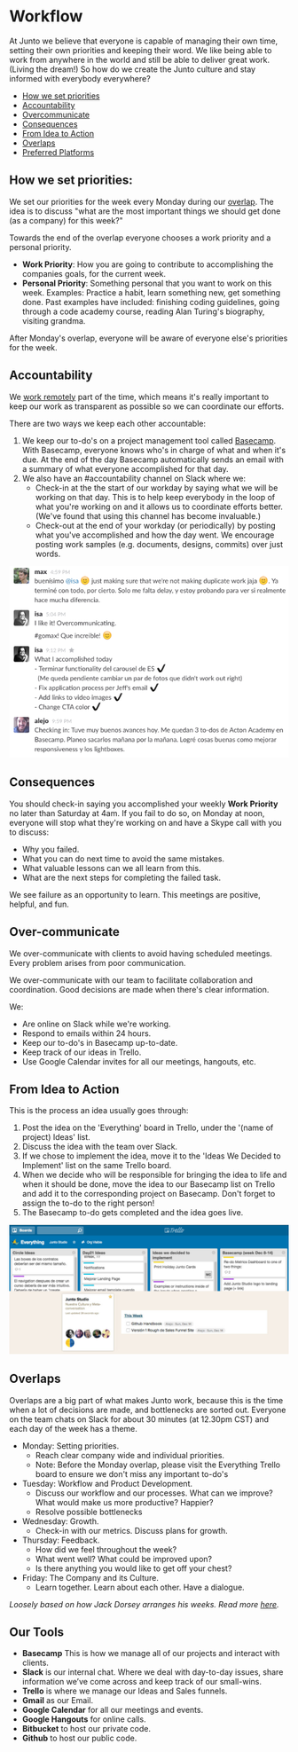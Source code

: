 # Workflow

At Junto we believe that everyone is capable of managing their own time, setting their own priorities and keeping their word. We like being able to work from anywhere in the world and still be able to deliver great work. (Living the dream!)  So how do we create the Junto culture and stay informed with everybody everywhere? 

- [How we set priorities](#how-we-set-priorities)
- [Accountability](#accountability)
- [Overcommunicate](#over-communicate)
- [Consequences](#consequences)
- [From Idea to Action](#from-idea-to-action)
- [Overlaps](#overlaps)
- [Preferred Platforms](#our-tools)

## How we set priorities:
We set our priorities for the week every Monday during our [overlap](#overlaps). The idea is to discuss "what are the most important things we should get done (as a company) for this week?"

Towards the end of the overlap everyone chooses a work priority and a personal priority.
- **Work Priority**: How you are going to contribute to accomplishing the companies goals, for the current week.
- **Personal Priority**: Something personal that you want to work on this week. Examples: Practice a habit, learn something new, get something done. Past examples have included: finishing coding guidelines, going through a code academy course, reading Alan Turing's biography, visiting grandma. 

After Monday's overlap, everyone will be aware of everyone else's priorities for the week. 

## Accountability
We [work remotely](/content/remote.md) part of the time, which means it's really important to keep our work as transparent as possible so we can coordinate our efforts.

There are two ways we keep each other accountable:

1. We keep our to-do's on a project management tool called [Basecamp](www.basecamp.com). With Basecamp, everyone knows who's in charge of what and when it's due. At the end of the day Basecamp automatically sends an email with a summary of what everyone accomplished for that day. 
2. We also have an #accountability channel on Slack where we:
    - Check-in at the the start of our workday by saying what we will be working on that day. This is to help keep everybody in the loop of what you're working on and it allows us to coordinate efforts better. (We've found that using this channel has become invaluable.) 
    - Check-out at the end of your workday (or periodically) by posting what you've accomplished and how the day went. We encourage posting work samples (e.g. documents, designs, commits) over just words.

![accountability](/images/accountability.png)

## Consequences
You should check-in saying you accomplished your weekly **Work Priority** no later than Saturday at 4am. If you fail to do so, on Monday at noon, everyone will stop what they're working on and have a Skype call with you to discuss:
- Why you failed.
- What you can do next time to avoid the same mistakes.
- What valuable lessons can we all learn from this.
- What are the next steps for completing the failed task.

We see failure as an opportunity to learn. This meetings are positive, helpful, and fun.

## Over-communicate

We over-communicate with clients to avoid having scheduled meetings. Every problem arises from poor communication.

We over-communicate with our team to facilitate collaboration and coordination. Good decisions are made when there's clear information.

We:

- Are online on Slack while we're working.
- Respond to emails within 24 hours.
- Keep our to-do's in Basecamp up-to-date.
- Keep track of our ideas in Trello.
- Use Google Calendar invites for all our meetings, hangouts, etc.

## From Idea to Action

This is the process an idea usually goes through:

1. Post the idea on the 'Everything' board in Trello, under the '(name of project) Ideas' list.
2. Discuss the idea with the team over Slack. 
3. If we chose to implement the idea, move it to the 'Ideas We Decided to Implement' list on the same Trello board.
4. When we decide who will be responsible for bringing the idea to life and when it should be done, move the idea to our Basecamp list on Trello and add it to the corresponding project on Basecamp. Don't forget to assign the to-do to the right person!
5. The Basecamp to-do gets completed and the idea goes live.

![workflow](/images/workflow.jpg)

## Overlaps

Overlaps are a big part of what makes Junto work, because this is the time when a lot of decisions are made, and bottlenecks are sorted out. Everyone on the team chats on Slack for about 30 minutes (at 12.30pm CST) and each day of the week has a theme.

- Monday: Setting priorities.
    + Reach clear company wide and individual priorities.
    + Note: Before the Monday overlap, please visit the Everything Trello board to ensure we don't miss any important to-do's
- Tuesday: Workflow and Product Development.
    + Discuss our workflow and our processes. What can we improve? What would make us more productive? Happier?
    + Resolve possible bottlenecks
- Wednesday: Growth.
    + Check-in with our metrics. Discuss plans for growth.
- Thursday: Feedback.
    + How did we feel throughout the week?
    + What went well? What could be improved upon?
    + Is there anything you would like to get off your chest?
- Friday: The Company and its Culture.
    + Learn together. Learn about each other. Have a dialogue.

*Loosely based on how Jack Dorsey arranges his weeks. Read more [here](http://thenextweb.com/entrepreneur/2011/11/14/jack-dorsey-does-8-hours-at-twitter-8-hours-at-square-daily/).*

## Our Tools
- **Basecamp** This is how we manage all of our projects and interact with clients.
- **Slack** is our internal chat. Where we deal with day-to-day issues, share information we’ve come across and keep track of our small-wins.
- **Trello** is where we  manage our Ideas and Sales funnels.
- **Gmail** as our Email.
- **Google Calendar** for all our meetings and events.
- **Google Hangouts** for online calls.
- **Bitbucket** to host our private code.
- **Github** to host our public code.

